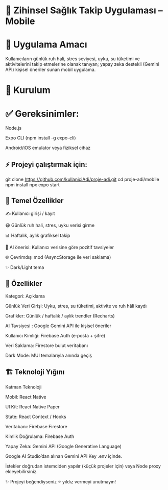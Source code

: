 # 📱 Zihinsel Sağlık Takip Uygulaması – Mobile

# 🌿 Uygulama Amacı

Kullanıcıların günlük ruh hali, stres seviyesi, uyku, su tüketimi ve aktivitelerini takip etmelerine olanak tanıyan; yapay zeka destekli (Gemini API) kişisel öneriler sunan mobil uygulama.

# 🔧 Kurulum

# ✅ Gereksinimler:

Node.js

Expo CLI (npm install -g expo-cli)

Android/iOS emulator veya fiziksel cihaz

## ⚡ Projeyi çalıştırmak için:
git clone https://github.com/kullaniciAdi/proje-adi.git
cd proje-adi/mobile
npm install
npx expo start

## 🔎 Temel Özellikler

✍️ Kullanıcı girişi / kayıt

😷 Günlük ruh hali, stres, uyku verisi girme

📊 Haftalık, aylık grafiksel takip

🤖 AI önerisi: Kullanıcı verisine göre pozitif tavsiyeler

🌐 Çevrimdışı mod (AsyncStorage ile veri saklama)

✨ Dark/Light tema

## 🚀 Özellikler

Kategori:                                                                  Açıklama

Günlük Veri Girişi:                                            Uyku, stres, su tüketimi, aktivite ve ruh hâli kaydı

Grafikler:                                                     Günlük / haftalık / aylık trendler (Recharts)

AI Tavsiyesi :                                                 Google Gemini API ile kişisel öneriler

Kullanıcı Kimliği:                                             Firebase Auth (e‑posta + şifre)

Veri Saklama:                                                  Firestore bulut veritabanı

Dark Mode:                                                     MUI temalarıyla anında geçiş


## 🏗️ Teknoloji Yığını

Katman                                                                    Teknoloji

Mobil:                                                           React Native

UI Kit:                                                          React Native Paper

State:                                                            React Context / Hooks

Veritabanı:                                                         Firebase Firestore

Kimlik Doğrulama:                                                   Firebase Auth

Yapay Zeka:                                                         Gemini API (Google Generative Language)





Google AI Studio’dan alınan Gemini API Key .env içinde.

İstekler doğrudan istemciden yapılır (küçük projeler için) veya Node proxy ekleyebilirsiniz.

✨ Projeyi beğendiyseniz ⭐ yıldız vermeyi unutmayın!
